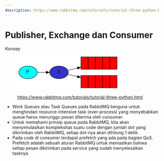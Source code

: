 ```yaml
---
description: https://www.rabbitmq.com/tutorials/tutorial-three-python.html
---
```


# Publisher, Exchange dan Consumer

Konsep

<figure><img src="../.gitbook/assets/1.png" alt=""><figcaption><p><a href="https://www.rabbitmq.com/tutorials/tutorial-three-python.html">https://www.rabbitmq.com/tutorials/tutorial-three-python.html</a></p></figcaption></figure>

* Work Queues atau Task Queues pada RabbitMQ berguna untuk menghindari resource-intensive task (over-process) yang menyebabkan queue harus menunggu pesan diterima oleh consumer.
* Untuk memahami prinsip queue pada RabbitMQ, kita akan menyimulasikan kompleksitas suatu code dengan jumlah dot yang dikirimkan oleh RabbitMQ, setiap dot-nya akan dihitung 1 detik.
* Pada _code_ di consumer terdapat prefetch yang ada pada bagian QoS. Prefetch adalah sebuah aturan RabbitMQ untuk memastkan bahwa setiap pesan dikirimkan pada service yang sudah menyelesaikan tasknya
